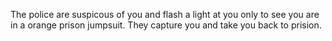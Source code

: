 The police are suspicous of you and flash a light at you only to see you are in a orange prison jumpsuit. They capture you and take you back to prision.
